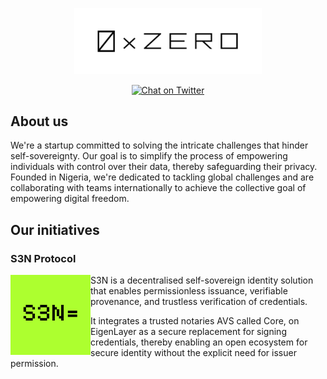 <p align="center">
  <img src="../assets/logo-banner.png" width="300" alt="0xzero.org" />
</p>
<div align="center">

[![Chat on Twitter][ico-twitter]][link-twitter]

</div>

[ico-twitter]: https://img.shields.io/twitter/url?color=black&label=0xZeroOrg&logoColor=black&style=social&url=https%3A%2F%2Ftwitter.com%2F0xZeroOrg 

[link-twitter]: https://x.com/0xZeroOrg

## About us

We're a startup committed to solving the intricate challenges that hinder self-sovereignty. Our goal is to simplify the process of empowering individuals with control over their data, thereby safeguarding their privacy. Founded in Nigeria, we're dedicated to tackling global challenges and are collaborating with teams internationally to achieve the collective goal of empowering digital freedom.

## Our initiatives

### S3N Protocol

<img src="../assets/s3network.png" height="128" alt="s3n.xyz" align="left" />

S3N is a decentralised self-sovereign identity solution that enables permissionless issuance, verifiable provenance, and trustless verification of credentials.

It integrates a trusted notaries AVS called Core, on EigenLayer as a secure replacement for signing credentials, thereby enabling an open ecosystem for secure identity without the explicit need for issuer permission.
